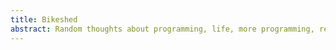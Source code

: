 ```yaml
---
title: Bikeshed
abstract: Random thoughts about programming, life, more programming, relationships. And rants.
---
```

